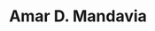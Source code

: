 ---
title: Amar D. Mandavia
superuser: false
sections:
  -block: about.biography
  id: about
  content: null
  title: Biography
  username: amar
user_group: Principal Investigator

---